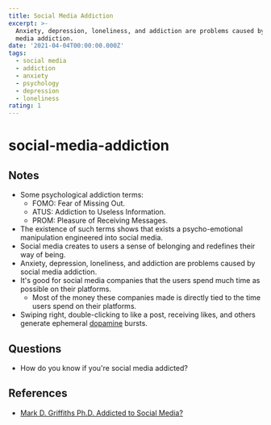 ```yaml
---
title: Social Media Addiction
excerpt: >-
  Anxiety, depression, loneliness, and addiction are problems caused by social
  media addiction.
date: '2021-04-04T00:00:00.000Z'
tags:
  - social media
  - addiction
  - anxiety
  - psychology
  - depression
  - loneliness
rating: 1
---
```


# social-media-addiction

## Notes

* Some psychological addiction terms:
  * FOMO: Fear of Missing Out.
  * ATUS: Addiction to Useless Information.
  * PROM: Pleasure of Receiving Messages.
* The existence of such terms shows that exists a psycho-emotional manipulation engineered into social media.
* Social media creates to users a sense of belonging and redefines their way of being.
* Anxiety, depression, loneliness, and addiction are problems caused by social media addiction.
* It's good for social media companies that the users spend much time as possible on their platforms.
  * Most of the money these companies made is directly tied to the time users spend on their platforms.
* Swiping right, double-clicking to like a post, receiving likes, and others generate ephemeral [dopamine](https://github.com/arantespp/arantespp.com/tree/b6972d031c3b14786c74e4cbe8941b4cc5f36c0f/zettelkasten/dopamine/README.md) bursts.

## Questions

* How do you know if you're social media addicted?

## References

* [Mark D. Griffiths Ph.D. Addicted to Social Media?](https://www.psychologytoday.com/us/blog/in-excess/201805/addicted-social-media)

